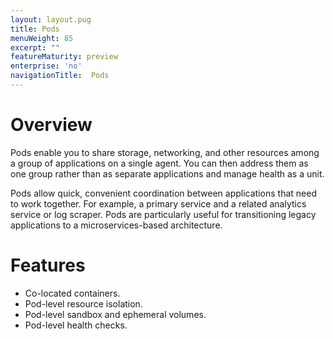 ```yaml
---
layout: layout.pug
title: Pods
menuWeight: 85
excerpt: ""
featureMaturity: preview
enterprise: 'no'
navigationTitle:  Pods
---
```


<!-- This source repo for this topic is https://github.com/dcos/dcos-docs -->


# Overview
Pods enable you to share storage, networking, and other resources among a group of applications on a single agent. You can then address them as one group rather than as separate applications and manage health as a unit.

Pods allow quick, convenient coordination between applications that need to work together. For example, a primary service and a related analytics service or log scraper. Pods are particularly useful for transitioning legacy applications to a microservices-based architecture.

# Features
- Co-located containers.
- Pod-level resource isolation.
- Pod-level sandbox and ephemeral volumes.
- Pod-level health checks.

